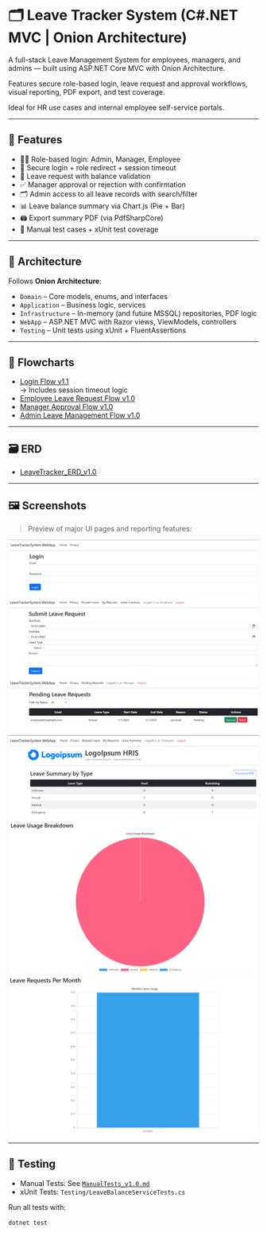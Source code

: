 # 🗂️ Leave Tracker System (C#.NET MVC | Onion Architecture)

A full-stack Leave Management System for employees, managers, and admins — built using ASP.NET Core MVC with Onion Architecture.

Features secure role-based login, leave request and approval workflows, visual reporting, PDF export, and test coverage.

Ideal for HR use cases and internal employee self-service portals.

---

## 🧠 Features

- 🧑‍💼 Role-based login: Admin, Manager, Employee
- 🔐 Secure login + role redirect + session timeout
- 📝 Leave request with balance validation
- ✅ Manager approval or rejection with confirmation
- 🗂️ Admin access to all leave records with search/filter
- 📊 Leave balance summary via Chart.js (Pie + Bar)
- 🖨️ Export summary PDF (via PdfSharpCore)
- 🧪 Manual test cases + xUnit test coverage

---

## 🧱 Architecture

Follows **Onion Architecture**:

- `Domain` – Core models, enums, and interfaces
- `Application` – Business logic, services
- `Infrastructure` – In-memory (and future MSSQL) repositories, PDF logic
- `WebApp` – ASP.NET MVC with Razor views, ViewModels, controllers
- `Testing` – Unit tests using xUnit + FluentAssertions

---

## 🧩 Flowcharts

- [Login Flow v1.1](docs/flowcharts/LoginFlow_v1.1.png)  
  → Includes session timeout logic
- [Employee Leave Request Flow v1.0](docs/flowcharts/EmployeeLeaveFlow_v1.0.png)
- [Manager Approval Flow v1.0](docs/flowcharts/ManagerFlow_v1.0.png)
- [Admin Leave Management Flow v1.0](docs/flowcharts/AdminFlow_v1.0.png)

---

## 🗃️ ERD

- [LeaveTracker_ERD_v1.0](docs/erd/LeaveTracker_ERD_v1.0.png)

---

## 🖼️ Screenshots

> Preview of major UI pages and reporting features:

![Login Page](docs/screenshots/LoginPage_v1.0.png)
![Submit Leave Form](docs/screenshots/SubmitLeaveForm_v1.0.png)
![Manager Approval](docs/screenshots/ManagerApprovalPage_v1.0.png)
![Leave Summary Table](docs/screenshots/LeaveSummaryTable_v1.0.png)
![Leave Usage Pie Chart](docs/screenshots/LeaveSummaryPieChart_v1.0.png)
![Monthly Leave Bar Chart](docs/screenshots/LeaveSummaryBarChart_v1.0.png)

---

## 🧪 Testing

- Manual Tests: See [`ManualTests_v1.0.md`](docs/test-cases/ManualTests_v1.0.md)
- xUnit Tests: `Testing/LeaveBalanceServiceTests.cs`

Run all tests with:
```bash
dotnet test
